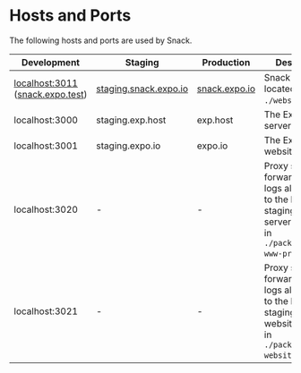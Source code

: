 # Hosts and Ports

The following hosts and ports are used by Snack.

| Development | Staging | Production | Description |
|---|---|---|---|
| [localhost:3011](http://localhost:3011) ([snack.expo.test](http://snack.expo.test)) | [staging.snack.expo.io](https://staging.snack.expo.io) | [snack.expo.io](https://snack.expo.io) | Snack web-app located in `./website`. |
| localhost:3000 | staging.exp.host | exp.host | The Expo API server. |
| localhost:3001 | staging.expo.io | expo.io | The Expo website. |
| localhost:3020 | - | - | Proxy server that forwards and logs all requests to the local or staging Expo API server. Located in `./packages/expo-www-proxy`. |
| localhost:3021 | - | - | Proxy server that forwards and logs all requests to the local or staging Expo website. Located in `./packages/expo-website-proxy`. |

<!-- | localhost:3012 (snackager.expo.test) | staging.snackager.expo.io | snackager.expo.io | Snackager bundler service. | -->

